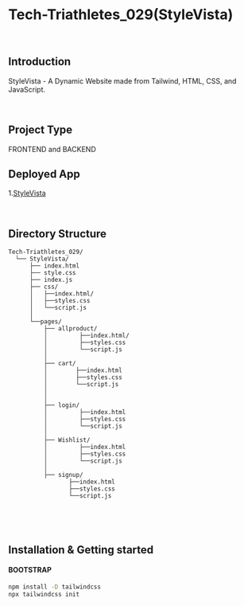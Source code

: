 # Tech-Triathletes_029(StyleVista)
<br>

## Introduction
StyleVista - A Dynamic Website made from Tailwind, HTML, CSS, and JavaScript.

<br>

## Project Type
FRONTEND and BACKEND
<br>

## Deployed App
1.[StyleVista](https://github.com/sumit-sg21/Tech-Triathletes_029)


<br>

## Directory Structure

```
Tech-Triathletes_029/
  └── StyleVista/
      ├── index.html         
      ├── style.css
      ├── index.js
      ├── css/
      │   ├──index.html/
      │   ├──styles.css
      │   └──script.js        
      │       
      └──pages/
          ├── allproduct/ 
          │         ├──index.html/
          │         ├──styles.css
          │         └──script.js
          │
          ├── cart/
          │        ├──index.html
          │        ├──styles.css
          │        └──script.js
          │
          │                      
          ├── login/
          │         ├──index.html
          │         ├──styles.css
          │         └──script.js
          │                     
          ├── Wishlist/
          │         ├──index.html
          │         ├──styles.css
          │         └──script.js
          │                             
          ├── signup/
                 ├──index.html
                 ├──styles.css
                 └──script.js
                            


```
<br>

## Installation & Getting started

#### BOOTSTRAP 

```bash
npm install -D tailwindcss
npx tailwindcss init

```


